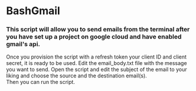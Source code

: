 # BashGmail

### This script will allow you to send emails from the terminal after you have set up a project on google cloud and have enabled gmail's api.
Once you provision the script with a refresh token your client ID and client secret, it is ready to be used.
Edit the email_body.txt file with the message you want to send.
Open the script and edit the subject of the email to your liking and choose the source and the destination email(s).  
Then you can run the script.
